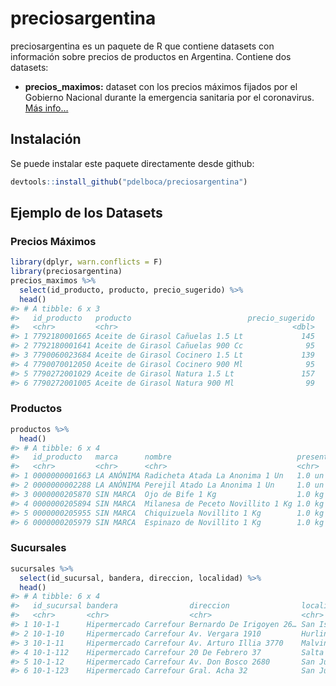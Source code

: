 
<!-- README.md is generated from README.Rmd. Please edit that file -->

# preciosargentina

<!-- badges: start -->

<!-- badges: end -->

preciosargentina es un paquete de R que contiene datasets con
información sobre precios de productos en Argentina. Contiene dos
datasets:

  - **precios\_maximos:** dataset con los precios máximos fijados por el
    Gobierno Nacional durante la emergencia sanitaria por el
    coronavirus. [Más
    info…](https://www.argentina.gob.ar/preciosmaximos)

## Instalación

Se puede instalar este paquete directamente desde github:

``` r
devtools::install_github("pdelboca/preciosargentina")
```

## Ejemplo de los Datasets

### Precios Máximos

``` r
library(dplyr, warn.conflicts = F)
library(preciosargentina)
precios_maximos %>% 
  select(id_producto, producto, precio_sugerido) %>% 
  head()
#> # A tibble: 6 x 3
#>   id_producto   producto                          precio_sugerido
#>   <chr>         <chr>                                       <dbl>
#> 1 7792180001665 Aceite de Girasol Cañuelas 1.5 Lt             145
#> 2 7792180001641 Aceite de Girasol Cañuelas 900 Cc              95
#> 3 7790060023684 Aceite de Girasol Cocinero 1.5 Lt             139
#> 4 7790070012050 Aceite de Girasol Cocinero 900 Ml              95
#> 5 7790272001029 Aceite de Girasol Natura 1.5 Lt               157
#> 6 7790272001005 Aceite de Girasol Natura 900 Ml                99
```

### Productos

``` r
productos %>% 
  head()
#> # A tibble: 6 x 4
#>   id_producto   marca      nombre                            presentacion
#>   <chr>         <chr>      <chr>                             <chr>       
#> 1 0000000001663 LA ANÓNIMA Radicheta Atada La Anonima 1 Un   1.0 un      
#> 2 0000000002288 LA ANÓNIMA Perejil Atado La Anonima 1 Un     1.0 un      
#> 3 0000000205870 SIN MARCA  Ojo de Bife 1 Kg                  1.0 kg      
#> 4 0000000205894 SIN MARCA  Milanesa de Peceto Novillito 1 Kg 1.0 kg      
#> 5 0000000205955 SIN MARCA  Chiquizuela Novillito 1 Kg        1.0 kg      
#> 6 0000000205979 SIN MARCA  Espinazo de Novillito 1 Kg        1.0 kg
```

### Sucursales

``` r
sucursales %>% 
  select(id_sucursal, bandera, direccion, localidad) %>% 
  head()
#> # A tibble: 6 x 4
#>   id_sucursal bandera                direccion                localidad         
#>   <chr>       <chr>                  <chr>                    <chr>             
#> 1 10-1-1      Hipermercado Carrefour Bernardo De Irigoyen 26… San Isidro        
#> 2 10-1-10     Hipermercado Carrefour Av. Vergara 1910         Hurlingham        
#> 3 10-1-11     Hipermercado Carrefour Av. Arturo Illia 3770    Malvinas Argentin…
#> 4 10-1-112    Hipermercado Carrefour 20 De Febrero 37         Salta             
#> 5 10-1-12     Hipermercado Carrefour Av. Don Bosco 2680       San Justo         
#> 6 10-1-123    Hipermercado Carrefour Gral. Acha 32            San Juan
```
